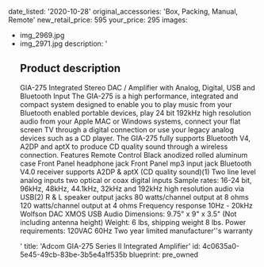 date_listed: '2020-10-28'
original_accessories: 'Box, Packing, Manual, Remote'
new_retail_price: 595
your_price: 295
images:
  - img_2969.jpg
  - img_2971.jpg
description: '<h2>Product description</h2><p>GIA-275 Integrated Stereo DAC / Amplifier with Analog, Digital, USB and Bluetooth Input The GIA-275 is a high performance, integrated and compact system designed to enable you to play music from your Bluetooth enabled portable devices, play 24 bit 192kHz high resolution audio from your Apple MAC or Windows systems, connect your flat screen TV through a digital connection or use your legacy analog devices such as a CD player. The GIA-275 fully supports Bluetooth V4, A2DP and aptX to produce CD quality sound through a wireless connection. Features Remote Control Black anodized rolled aluminum case Front Panel headphone jack Front Panel mp3 input jack Bluetooth V4.0 receiver supports A2DP &amp; aptX (CD quality sound)(1) Two line level analog inputs two optical or coax digital inputs Sample rates: 16-24 bit, 96kHz, 48kHz, 44.1kHz, 32kHz and 192kHz high resolution audio via USB(2) R &amp; L speaker output jacks 80 watts/channel output at 8 ohms 120 watts/channel output at 4 ohms Frequency response 10Hz - 20kHz Wolfson DAC XMOS USB Audio Dimensions: 9.75" x 9" x 3.5" (Not including antenna height) Weight: 6 lbs, shipping weight 8 lbs. Power requirements: 120VAC 60Hz Two year limited manufacturer''s warranty</p>'
title: 'Adcom GIA-275 Series II Integrated Amplifier'
id: 4c0635a0-5e45-49cb-83be-3b5e4a1f535b
blueprint: pre_owned
